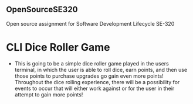## OpenSourceSE320
Open source assignment for Software Development Lifecycle SE-320

# CLI Dice Roller Game
- This is going to be a simple dice roller game played in the users terminal, in which the user is able to roll dice, earn points, and then use those points to purchase upgrades go gain even more points! Throughout the dice rolling experience, there will be a possibility for events to occur that will either work against or for the user in their attempt to gain more points!

